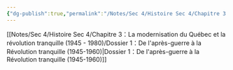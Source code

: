 ```yaml
---
{"dg-publish":true,"permalink":"/Notes/Sec 4/Histoire Sec 4/Chapitre 3：La modernisation du Québec et la révolution tranquille (1945 - 1980)/"}
---
```



[[Notes/Sec 4/Histoire Sec 4/Chapitre 3：La modernisation du Québec et la révolution tranquille (1945 - 1980)/Dossier 1：De l'après-guerre à la Révolution tranquille (1945-1960)\|Dossier 1：De l'après-guerre à la Révolution tranquille (1945-1960)]]


